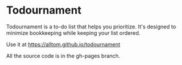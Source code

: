 Todournament
============

Todournament is a to-do list that helps you prioritize. It's designed to minimize bookkeeping while keeping your list ordered.

Use it at https://alltom.github.io/todournament

All the source code is in the gh-pages branch.
